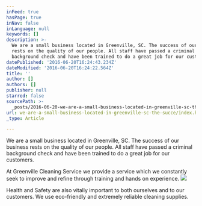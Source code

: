 ```yaml
---
inFeed: true
hasPage: true
inNav: false
inLanguage: null
keywords: []
description: >-
  We are a small business located in Greenville, SC. The success of our business
  rests on the quality of our people. All staff have passed a criminal
  background check and have been trained to do a great job for our customers.
datePublished: '2016-06-20T16:24:43.234Z'
dateModified: '2016-06-20T16:24:22.564Z'
title: ''
author: []
authors: []
publisher: null
starred: false
sourcePath: >-
  _posts/2016-06-20-we-are-a-small-business-located-in-greenville-sc-the-succe.md
url: we-are-a-small-business-located-in-greenville-sc-the-succe/index.html
_type: Article

---
```

We are a small business located in Greenville, SC. The success of our business rests on the quality of our people. All staff have passed a criminal background check and have been trained to do a great job for our customers.

At Greenville Cleaning Service we provide a service which we constantly seek to improve and refine through training and hands on experience.
![](https://the-grid-user-content.s3-us-west-2.amazonaws.com/8ee8dca8-e29e-4d4b-9a70-59362aa2e99f.jpg)

Health and Safety are also vitally important to both ourselves and to our customers. We use eco-friendly and extremely reliable cleaning supplies.